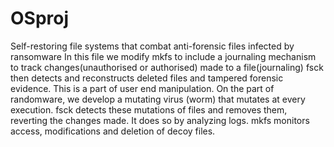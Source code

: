 # OSproj
Self-restoring file systems that combat anti-forensic files infected by ransomware
In this file we modify mkfs to include a journaling mechanism to track changes(unauthorised or authorised) made to a file(journaling) fsck then detects and reconstructs deleted files and tampered forensic evidence. This is a part of user end manipulation.
On the part of randomware, we develop a mutating virus (worm) that mutates at every execution. fsck detects these mutations of files and removes them, reverting the changes made. It does so by analyzing logs.
mkfs monitors access, modifications and deletion of decoy files.
